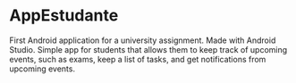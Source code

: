 # AppEstudante
First Android application for a university assignment. Made with Android Studio.
Simple app for students that allows them to keep track of upcoming events, such as exams,
keep a list of tasks, and get notifications from upcoming events.
